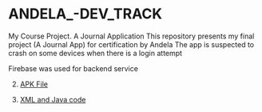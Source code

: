 # ANDELA_-DEV_TRACK
My Course Project. A Journal Application
This repository presents my final project (A Journal App) for certification by Andela
The app is suspected to crash on some devices when there is a login attempt

Firebase was used for backend service

2. [APK File](https://github.com/kennydukor/ANDELA_-DEV_TRACK/blob/master/APK%20File/app-debug.apk)

3. [XML and Java code](https://github.com/kennydukor/ANDELA_-DEV_TRACK/tree/master/Journal%20App%20Code)
